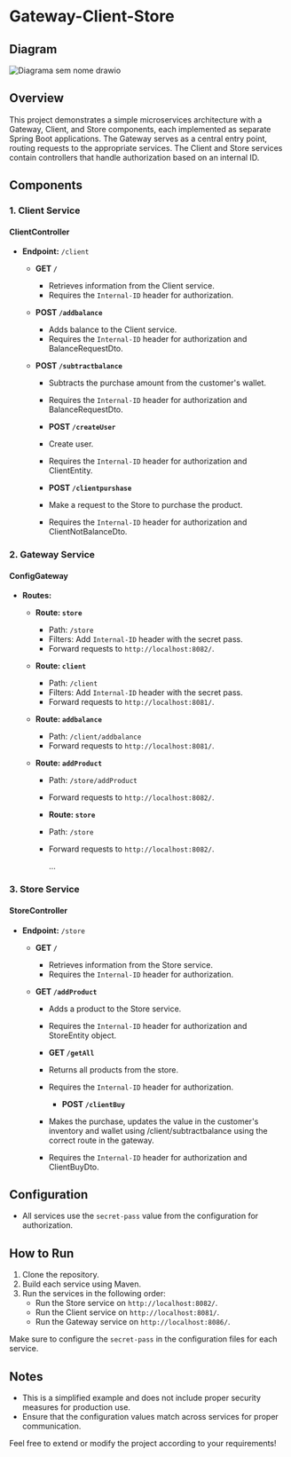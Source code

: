 

# Gateway-Client-Store

## Diagram

![Diagrama sem nome drawio](https://github.com/Renanmartim/App_Gateway_Store/assets/117313515/782652a5-4bf3-4429-b169-acba3184cf1f)

## Overview

This project demonstrates a simple microservices architecture with a Gateway, Client, and Store components, each implemented as separate Spring Boot applications. The Gateway serves as a central entry point, routing requests to the appropriate services. The Client and Store services contain controllers that handle authorization based on an internal ID.

## Components

### 1. Client Service

#### ClientController

- **Endpoint:** `/client`
  
  - **GET `/`**
    - Retrieves information from the Client service.
    - Requires the `Internal-ID` header for authorization.
  
  - **POST `/addbalance`**
    - Adds balance to the Client service.
    - Requires the `Internal-ID` header for authorization and BalanceRequestDto.
   
  - **POST `/subtractbalance`**
    - Subtracts the purchase amount from the customer's wallet.
    - Requires the `Internal-ID` header for authorization and BalanceRequestDto.
   
    - **POST `/createUser`**
    - Create user.
    - Requires the `Internal-ID` header for authorization and ClientEntity.

    - **POST `/clientpurshase`**
    - Make a request to the Store to purchase the product.
    - Requires the `Internal-ID` header for authorization and ClientNotBalanceDto.


### 2. Gateway Service

#### ConfigGateway

- **Routes:**
  
  - **Route: `store`**
    - Path: `/store`
    - Filters: Add `Internal-ID` header with the secret pass.
    - Forward requests to `http://localhost:8082/`.

  - **Route: `client`**
    - Path: `/client`
    - Filters: Add `Internal-ID` header with the secret pass.
    - Forward requests to `http://localhost:8081/`.

  - **Route: `addbalance`**
    - Path: `/client/addbalance`
    - Forward requests to `http://localhost:8081/`.

  - **Route: `addProduct`**
    - Path: `/store/addProduct`
    - Forward requests to `http://localhost:8082/`.
   
    - **Route: `store`**
    - Path: `/store`
    - Forward requests to `http://localhost:8082/`.
   
      ...

### 3. Store Service

#### StoreController

- **Endpoint:** `/store`

  - **GET `/`**
    - Retrieves information from the Store service.
    - Requires the `Internal-ID` header for authorization.

  - **GET `/addProduct`**
    - Adds a product to the Store service.
    - Requires the `Internal-ID` header for authorization and StoreEntity object.

    - **GET `/getAll`**
    - Returns all products from the store.
    - Requires the `Internal-ID` header for authorization.
   
      - **POST `/clientBuy`**
    - Makes the purchase, updates the value in the customer's inventory and wallet using /client/subtractbalance using the correct route in the gateway.
    - Requires the `Internal-ID` header for authorization and ClientBuyDto.

## Configuration

- All services use the `secret-pass` value from the configuration for authorization.

## How to Run

1. Clone the repository.
2. Build each service using Maven.
3. Run the services in the following order:
   - Run the Store service on `http://localhost:8082/`.
   - Run the Client service on `http://localhost:8081/`.
   - Run the Gateway service on `http://localhost:8086/`.

Make sure to configure the `secret-pass` in the configuration files for each service.

## Notes

- This is a simplified example and does not include proper security measures for production use.
- Ensure that the configuration values match across services for proper communication.

Feel free to extend or modify the project according to your requirements!

</body>
</html>
